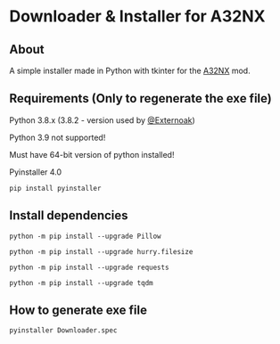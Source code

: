 # Downloader & Installer for A32NX

## About

A simple installer made in Python with tkinter for the [A32NX](https://github.com/flybywiresim/a32nx) mod. 

## Requirements (Only to regenerate the exe file)

Python 3.8.x (3.8.2 - version used by [@Externoak](https://github.com/Externoak))

Python 3.9 not supported!

Must have 64-bit version of python installed!

Pyinstaller 4.0

`pip install pyinstaller`

## Install dependencies

`python -m pip install --upgrade Pillow`

`python -m pip install --upgrade hurry.filesize`

`python -m pip install --upgrade requests`

`python -m pip install --upgrade tqdm`

## How to generate exe file

`pyinstaller Downloader.spec`
